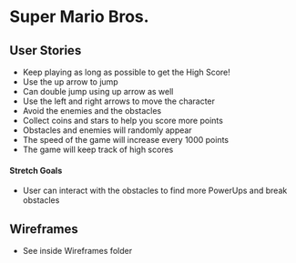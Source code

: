# Super Mario Bros.

## User Stories

* Keep playing as long as possible to get the High Score!
* Use the up arrow to jump
* Can double jump using up arrow as well
* Use the left and right arrows to move the character
* Avoid the enemies and the obstacles
* Collect coins and stars to help you score more points
* Obstacles and enemies will randomly appear
* The speed of the game will increase every 1000 points
* The game will keep track of high scores

#### Stretch Goals

* User can interact with the obstacles to find more PowerUps and break obstacles


## Wireframes

* See inside Wireframes folder



